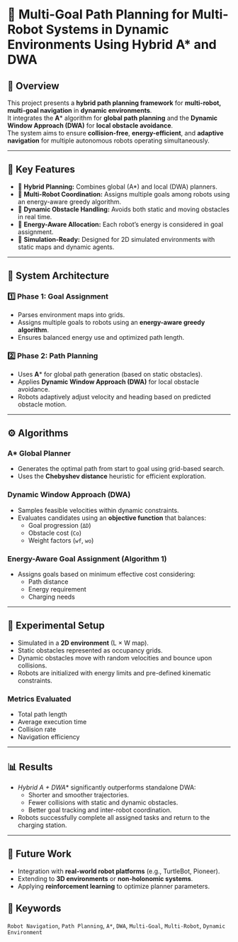 # 🧭 Multi-Goal Path Planning for Multi-Robot Systems in Dynamic Environments Using Hybrid A* and DWA

## 📖 Overview
This project presents a **hybrid path planning framework** for **multi-robot, multi-goal navigation** in **dynamic environments**.  
It integrates the **A*** algorithm for **global path planning** and the **Dynamic Window Approach (DWA)** for **local obstacle avoidance**.  
The system aims to ensure **collision-free**, **energy-efficient**, and **adaptive navigation** for multiple autonomous robots operating simultaneously.

---

## 🚀 Key Features
- 🔹 **Hybrid Planning:** Combines global (A*) and local (DWA) planners.
- 🔹 **Multi-Robot Coordination:** Assigns multiple goals among robots using an energy-aware greedy algorithm.
- 🔹 **Dynamic Obstacle Handling:** Avoids both static and moving obstacles in real time.
- 🔹 **Energy-Aware Allocation:** Each robot’s energy is considered in goal assignment.
- 🔹 **Simulation-Ready:** Designed for 2D simulated environments with static maps and dynamic agents.

---

## 🧩 System Architecture

### **1️⃣ Phase 1: Goal Assignment**
- Parses environment maps into grids.
- Assigns multiple goals to robots using an **energy-aware greedy algorithm**.
- Ensures balanced energy use and optimized path length.

### **2️⃣ Phase 2: Path Planning**
- Uses **A*** for global path generation (based on static obstacles).
- Applies **Dynamic Window Approach (DWA)** for local obstacle avoidance.
- Robots adaptively adjust velocity and heading based on predicted obstacle motion.

---

## ⚙️ Algorithms

### **A*** Global Planner
- Generates the optimal path from start to goal using grid-based search.
- Uses the **Chebyshev distance** heuristic for efficient exploration.

### **Dynamic Window Approach (DWA)**
- Samples feasible velocities within dynamic constraints.
- Evaluates candidates using an **objective function** that balances:
  - Goal progression (`ΔD`)
  - Obstacle cost (`Co`)
  - Weight factors (`wf`, `wo`)

### **Energy-Aware Goal Assignment (Algorithm 1)**
- Assigns goals based on minimum effective cost considering:
  - Path distance
  - Energy requirement
  - Charging needs

---

## 🧠 Experimental Setup
- Simulated in a **2D environment** (L × W map).
- Static obstacles represented as occupancy grids.
- Dynamic obstacles move with random velocities and bounce upon collisions.
- Robots are initialized with energy limits and pre-defined kinematic constraints.

### **Metrics Evaluated**
- Total path length  
- Average execution time  
- Collision rate  
- Navigation efficiency  

---

## 📊 Results
- **Hybrid A* + DWA** significantly outperforms standalone DWA:
  - Shorter and smoother trajectories.
  - Fewer collisions with static and dynamic obstacles.
  - Better goal tracking and inter-robot coordination.
- Robots successfully complete all assigned tasks and return to the charging station.

---

## 🧩 Future Work
- Integration with **real-world robot platforms** (e.g., TurtleBot, Pioneer).
- Extending to **3D environments** or **non-holonomic systems**.
- Applying **reinforcement learning** to optimize planner parameters.

## 🧾 Keywords
`Robot Navigation`, `Path Planning`, `A*`, `DWA`, `Multi-Goal`, `Multi-Robot`, `Dynamic Environment`
